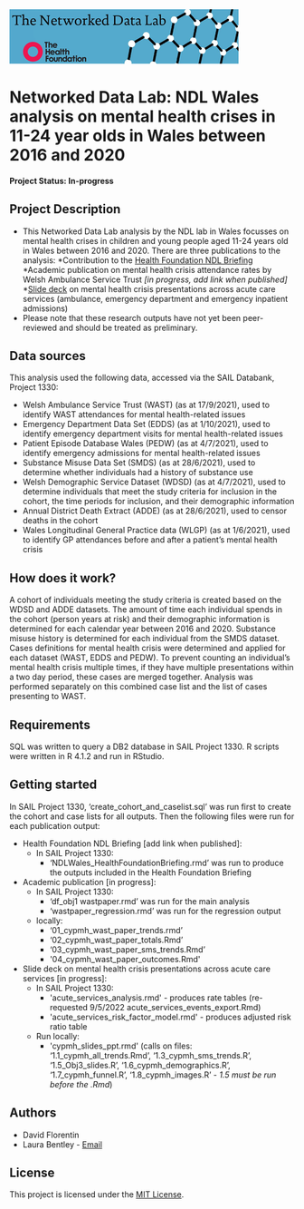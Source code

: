 <img src="ndlbanner.png" width="405" height="96">

# Networked Data Lab: NDL Wales analysis on mental health crises in 11-24 year olds in Wales between 2016 and 2020

#### Project Status: In-progress

## Project Description

- This Networked Data Lab analysis by the NDL lab in Wales focusses on mental health crises in children and young people aged 11-24 years old in Wales between 2016 and 2020. There are three publications to the analysis:
  *Contribution to the [Health Foundation NDL Briefing](https://www.health.org.uk/publications/reports/improving-children-and-young-peoples-mental-health-services) 
  *Academic publication on mental health crisis attendance rates by Welsh Ambulance Service Trust *[in progress, add link when published]*
  *[Slide deck](https://github.com/HFAnalyticsLab/NDL_CYPMH_Wales/blob/main/Report/2022PHWNDLMentalHealth_final.pdfhttps://github.com/HFAnalyticsLab/NDL_CYPMH_Wales/blob/main/Report/2022PHWNDLMentalHealth_final.pdf) on mental health crisis presentations across acute care services (ambulance, emergency department and emergency inpatient admissions) 
- Please note that these research outputs have not yet been peer-reviewed and should be treated as preliminary.

## Data sources

This analysis used the following data, accessed via the SAIL Databank, Project 1330:

- Welsh Ambulance Service Trust (WAST) (as at 17/9/2021), used to identify WAST attendances for mental health-related issues
- Emergency Department Data Set (EDDS) (as at 1/10/2021), used to identify emergency department visits for mental health-related issues
- Patient Episode Database Wales (PEDW) (as at 4/7/2021), used to identify emergency admissions for mental health-related issues
- Substance Misuse Data Set (SMDS) (as at 28/6/2021), used to determine whether individuals had a history of substance use
- Welsh Demographic Service Dataset (WDSD) (as at 4/7/2021), used to determine individuals that meet the study criteria for inclusion in the cohort, the time periods for inclusion, and their demographic information
- Annual District Death Extract (ADDE) (as at 28/6/2021), used to censor deaths in the cohort
- Wales Longitudinal General Practice data (WLGP) (as at 1/6/2021), used to identify GP attendances before and after a patient’s mental health crisis


## How does it work?
A cohort of individuals meeting the study criteria is created based on the WDSD and ADDE datasets. The amount of time each individual spends in the cohort (person years at risk) and their demographic information is determined for each calendar year between 2016 and 2020. Substance misuse history is determined for each individual from the SMDS dataset.
Cases definitions for mental health crisis were determined and applied for each dataset (WAST, EDDS and PEDW). To prevent counting an individual’s mental health crisis multiple times, if they have multiple presentations within a two day period, these cases are merged together. Analysis was performed separately on this combined case list and the list of cases presenting to WAST. 


## Requirements

SQL was written to query a DB2 database in SAIL Project 1330. R scripts were written in R 4.1.2 and run in RStudio.

## Getting started

In SAIL Project 1330, ‘create_cohort_and_caselist.sql’ was run first to create the cohort and case lists for all outputs.
Then the following files were run for each publication output:
- Health Foundation NDL Briefing [add link when published]:
  * In SAIL Project 1330:
    * ‘NDLWales_HealthFoundationBriefing.rmd’ was run to produce the outputs included in the Health Foundation Briefing 
- Academic publication [in progress]:
  * In SAIL Project 1330:
    * ‘df_obj1 wastpaper.rmd’ was run for the main analysis
    * ‘wastpaper_regression.rmd’ was run for the regression output
  * locally:
    * ‘01_cypmh_wast_paper_trends.rmd’
    * ‘02_cypmh_wast_paper_totals.Rmd’
    * ‘03_cypmh_wast_paper_sms_trends.Rmd’
    * '04_cypmh_wast_paper_outcomes.Rmd'
- Slide deck on mental health crisis presentations across acute care services [in progress]:
  * In SAIL Project 1330:
    * 'acute_services_analysis.rmd' - produces rate tables (re-requested 9/5/2022 acute_services_events_export.Rmd)
    * 'acute_services_risk_factor_model.rmd' - produces adjusted risk ratio table
  * Run locally:
    * 'cypmh_slides_ppt.rmd' (calls on files: ‘1.1_cypmh_all_trends.Rmd’, ‘1.3_cypmh_sms_trends.R’, ‘1.5_Obj3_slides.R’, ‘1.6_cypmh_demographics.R’, ‘1.7_cypmh_funnel.R’, ‘1.8_cypmh_images.R’ - *1.5 must be run before the .Rmd*)


## Authors

- David Florentin 
- Laura Bentley - [Email](laura.bentley@wales.nhs.uk)

## License

This project is licensed under the [MIT License](https://opensource.org/licenses/MIT).
